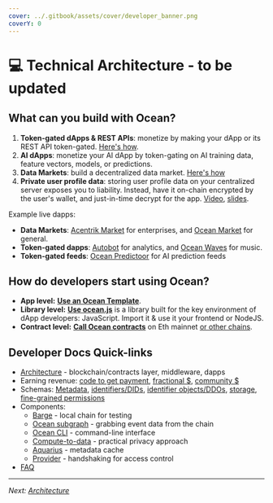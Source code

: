 ```yaml
---
cover: ../.gitbook/assets/cover/developer_banner.png
coverY: 0
---
```


# 💻 Technical Architecture - to be updated

## What can you build with Ocean?

1. **Token-gated dApps & REST APIs**: monetize by making your dApp or its REST API token-gated. [Here's how](https://github.com/oceanprotocol/token-gating-template).
2. **AI dApps**: monetize your AI dApp by token-gating on AI training data, feature vectors, models, or predictions.
3. **Data Markets**: build a decentralized data market. [Here's how](https://github.com/oceanprotocol/market)
4. **Private user profile data**: storing user profile data on your centralized server exposes you to liability. Instead, have it on-chain encrypted by the user's wallet, and just-in-time decrypt for the app. [Video](https://www.youtube.com/watch?v=xTfI8spLq1k\&ab_channel=ParticleNetwork), [slides](https://docs.google.com/presentation/d/1_lkDVUkA0Rx1R7RpkaSeLkX3PeOBoMQyRhvxjwTvd6A/edit?usp=sharing).

Example live dapps:

* **Data Markets**: [Acentrik Market](https://market.acentrik.io/) for enterprises, and [Ocean Market](https://market.oceanprotocol.com) for general.
* **Token-gated dapps**: [Autobot](https://autobotocean.com/) for analytics, and [Ocean Waves](https://waves.oceanprotocol.com/) for music.
* **Token-gated feeds**: [Ocean Predictoor](https://predictoor.ai) for AI prediction feeds

## How do developers start using Ocean?

* **App level:** [**Use an Ocean Template**](https://oceanprotocol.com/templates).
* **Library level:** [**Use ocean.js**](ocean.js) is a library built for the key environment of dApp developers: JavaScript. Import it & use it your frontend or NodeJS.
* **Contract level:** [**Call Ocean contracts**](contracts/) on Eth mainnet [or other chains](../discover/networks/).

## Developer Docs Quick-links

* [Architecture](architecture.md) - blockchain/contracts layer, middleware, dapps
* Earning revenue: [code to get payment](broken-reference), [fractional $](fractional-ownership.md), [community $](broken-reference)
* Schemas: [Metadata](metadata.md), [identifiers/DIDs](identifiers.md), [identifier objects/DDOs](broken-reference), [storage](storage.md), [fine-grained permissions](fg-permissions.md)
* Components:
  * [Barge](barge/) - local chain for testing
  * [Ocean subgraph](old-infrastructure/subgraph/) - grabbing event data from the chain
  * [Ocean CLI](ocean-cli/) - command-line interface
  * [Compute-to-data](compute-to-data/) - practical privacy approach
  * [Aquarius](old-infrastructure/aquarius/) - metadata cache
  * [Provider](old-infrastructure/provider/) - handshaking for access control
* [FAQ](broken-reference)

***

_Next:_ [_Architecture_](architecture.md)
